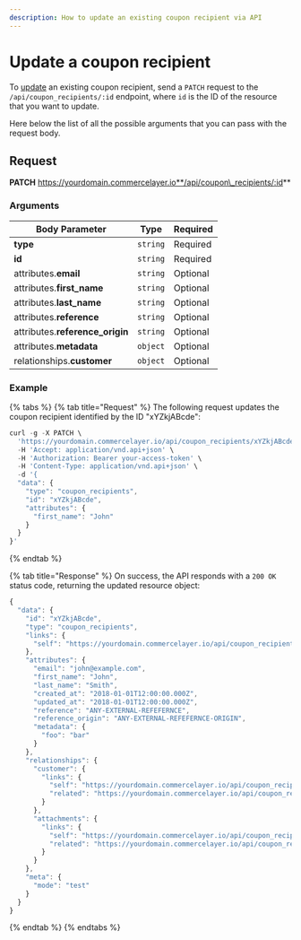 ```yaml
---
description: How to update an existing coupon recipient via API
---
```


# Update a coupon recipient

To [update](https://docs.commercelayer.io/developers/updating-resources) an existing coupon recipient, send a `PATCH` request to the `/api/coupon_recipients/:id` endpoint, where `id` is the ID of the resource that you want to update.

Here below the list of all the possible arguments that you can pass with the request body.

## Request

**PATCH** https://yourdomain.commercelayer.io**/api/coupon\_recipients/:id**

### Arguments

| Body Parameter                   | Type     | Required |
| -------------------------------- | -------- | -------- |
| **type**                         | `string` | Required |
| **id**                           | `string` | Required |
| attributes.**email**             | `string` | Optional |
| attributes.**first\_name**       | `string` | Optional |
| attributes.**last\_name**        | `string` | Optional |
| attributes.**reference**         | `string` | Optional |
| attributes.**reference\_origin** | `string` | Optional |
| attributes.**metadata**          | `object` | Optional |
| relationships.**customer**       | `object` | Optional |

### Example

{% tabs %}
{% tab title="Request" %}
The following request updates the coupon recipient identified by the ID "xYZkjABcde":

```javascript
curl -g -X PATCH \
  'https://yourdomain.commercelayer.io/api/coupon_recipients/xYZkjABcde' \
  -H 'Accept: application/vnd.api+json' \
  -H 'Authorization: Bearer your-access-token' \
  -H 'Content-Type: application/vnd.api+json' \
  -d '{
  "data": {
    "type": "coupon_recipients",
    "id": "xYZkjABcde",
    "attributes": {
      "first_name": "John"
    }
  }
}'
```
{% endtab %}

{% tab title="Response" %}
On success, the API responds with a `200 OK` status code, returning the updated resource object:

```javascript
{
  "data": {
    "id": "xYZkjABcde",
    "type": "coupon_recipients",
    "links": {
      "self": "https://yourdomain.commercelayer.io/api/coupon_recipients/xYZkjABcde"
    },
    "attributes": {
      "email": "john@example.com",
      "first_name": "John",
      "last_name": "Smith",
      "created_at": "2018-01-01T12:00:00.000Z",
      "updated_at": "2018-01-01T12:00:00.000Z",
      "reference": "ANY-EXTERNAL-REFEFERNCE",
      "reference_origin": "ANY-EXTERNAL-REFEFERNCE-ORIGIN",
      "metadata": {
        "foo": "bar"
      }
    },
    "relationships": {
      "customer": {
        "links": {
          "self": "https://yourdomain.commercelayer.io/api/coupon_recipients/xYZkjABcde/relationships/customer",
          "related": "https://yourdomain.commercelayer.io/api/coupon_recipients/xYZkjABcde/customer"
        }
      },
      "attachments": {
        "links": {
          "self": "https://yourdomain.commercelayer.io/api/coupon_recipients/xYZkjABcde/relationships/attachments",
          "related": "https://yourdomain.commercelayer.io/api/coupon_recipients/xYZkjABcde/attachments"
        }
      }
    },
    "meta": {
      "mode": "test"
    }
  }
}
```
{% endtab %}
{% endtabs %}
